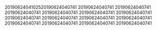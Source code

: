 2019062404102520190624040741
20190624040741
20190624040741
20190624040741
20190624040741
20190624040741
20190624040741
20190624040741
20190624040741
20190624040741
20190624040741
20190624040741
20190624040741
20190624040741
20190624040741
